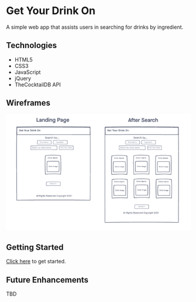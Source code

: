 # Get Your Drink On
A simple web app that assists users in searching for drinks by ingredient. 

## Technologies
- HTML5
- CSS3
- JavaScript
- jQuery
- TheCocktailDB API

## Wireframes
![wireframe](./imgs/wireframe.png)

## Getting Started
[Click here](#) to get started.

## Future Enhancements
TBD